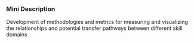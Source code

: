 ### Mini Description

Development of methodologies and metrics for measuring and visualizing the relationships and potential transfer pathways between different skill domains

